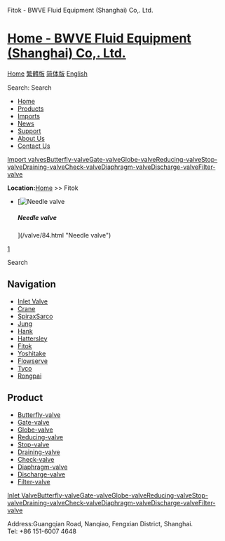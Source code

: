  Fitok - BWVE Fluid Equipment (Shanghai) Co,. Ltd.    

# [Home - BWVE Fluid Equipment (Shanghai) Co,. Ltd.](/en.html)

[Home](/en.html "home") [繁體版](/tw.html "切換到繁體中文版") [简体版](/ "切换到简体中文版") [English](/en.html "Switch to English Version")

Search: Search

-   [Home](/en.html "Home")
-   [Products](/valves/87.html "Products")
-   [Imports](/valves/88.html "Imports")
-   [News](/article/arts/85.html "News")
-   [Support](/article/arts/86.html "Support")
-   [About Us](/about_en.html "About Us")
-   [Contact Us](/contact_en.html "Contact Us")

[Import valves](/valves/88.html "Import valves")[Butterfly-valve](/valves/89.html)[Gate-valve](/valves/90.html)[Globe-valve](/valves/91.html)[Reducing-valve](/valves/92.html)[Stop-valve](/valves/93.html)[Draining-valve](/valves/94.html)[Check-valve](/valves/95.html)[Diaphragm-valve](/valves/96.html)[Discharge-valve](/valves/97.html)[Filter-valve](/valves/98.html)

**Location:**[Home](/en.html) >> Fitok

-   [![Needle valve](/pic/uploadimg/2014-3/201431510445571399.gif)
    
    ##### Needle valve
    
    
    
    ](/valve/84.html "Needle valve")

[1](/valves/105.html)

Search

## Navigation

-   [Inlet Valve](/valves/88.html "Inlet Valve")
-   [Crane](/valves/100.html)
-   [SpiraxSarco](/valves/101.html)
-   [Jung](/valves/102.html)
-   [Hank](/valves/103.html)
-   [Hattersley](/valves/104.html)
-   [Fitok](/valves/105.html)
-   [Yoshitake](/valves/106.html)
-   [Flowserve](/valves/107.html)
-   [Tyco](/valves/108.html)
-   [Rongpai](/valves/109.html)

## Product

-   [Butterfly-valve](/valves/89.html)
-   [Gate-valve](/valves/90.html)
-   [Globe-valve](/valves/91.html)
-   [Reducing-valve](/valves/92.html)
-   [Stop-valve](/valves/93.html)
-   [Draining-valve](/valves/94.html)
-   [Check-valve](/valves/95.html)
-   [Diaphragm-valve](/valves/96.html)
-   [Discharge-valve](/valves/97.html)
-   [Filter-valve](/valves/98.html)

[Inlet Valve](/valves/88.html "Inlet Valve")[Butterfly-valve](/valves/89.html)[Gate-valve](/valves/90.html)[Globe-valve](/valves/91.html)[Reducing-valve](/valves/92.html)[Stop-valve](/valves/93.html)[Draining-valve](/valves/94.html)[Check-valve](/valves/95.html)[Diaphragm-valve](/valves/96.html)[Discharge-valve](/valves/97.html)[Filter-valve](/valves/98.html)

Address:Guangqian Road, Nanqiao, Fengxian District, Shanghai.  
Tel: +86 151-6007 4648